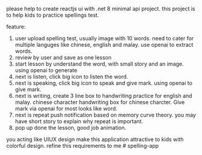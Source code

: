 please help to create reactjs ui with .net 8 minimal api project. this project is to help kids to practice spellings test. 

feature:
1. user upload spelling test, usually image with 10 words. need to cater for multiple languges like chinese, english and malay. use openai to extract words.
2. review by user and save as one lesson
3. start lesson by understand the word, with small story and an image. using openai to generate
4. next is listen, click big icon to listen the word.
5. next is speaking, click big icon to speak and give mark. using openai to give mark.
6. next is writing, create 3 line box to handwriting practice for english and malay. chinese character handwriting box for chinese charcter. Give mark via openai for most looks like word.
7. next is repeat push notification based on memory curve theory. you may have short story to explain why repeat is important. 
8. pop up done the lesson, good job animation. 

you acting like UIUX design make this application attractive to kids with colorful design. refine this requirements to me # spelling-app
